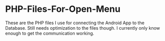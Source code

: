 # PHP-Files-For-Open-Menu
These are the PHP files I use for connecting the Android App to the Database. Still needs optimization to the files though. I currently only know enough to get the communication working. 
